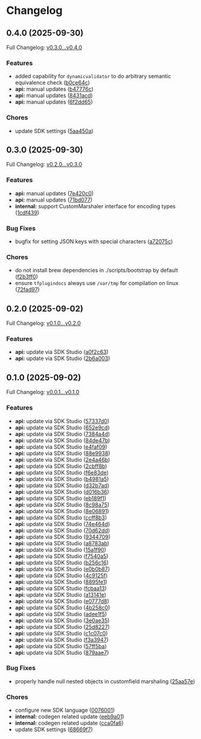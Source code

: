 # Changelog

## 0.4.0 (2025-09-30)

Full Changelog: [v0.3.0...v0.4.0](https://github.com/ServalHQ/terraform-provider-serval/compare/v0.3.0...v0.4.0)

### Features

* added capability for `dynamicvalidator` to do arbitrary semantic equivalence check ([b0ce64c](https://github.com/ServalHQ/terraform-provider-serval/commit/b0ce64ca5036f3e82e6fb6354dd1b07d18334a0f))
* **api:** manual updates ([b47776c](https://github.com/ServalHQ/terraform-provider-serval/commit/b47776c909c07953c6a70e978f9b66d18670b419))
* **api:** manual updates ([8431acd](https://github.com/ServalHQ/terraform-provider-serval/commit/8431acdab02d118da1aa7f9cab53b0b47a586332))
* **api:** manual updates ([6f2dd65](https://github.com/ServalHQ/terraform-provider-serval/commit/6f2dd65e99c2654d596bba2beba7e0c6eb12f87a))


### Chores

* update SDK settings ([5aa450a](https://github.com/ServalHQ/terraform-provider-serval/commit/5aa450a314fe4b8b624355a9d61fbe74dafee32d))

## 0.3.0 (2025-09-30)

Full Changelog: [v0.2.0...v0.3.0](https://github.com/ServalHQ/terraform-provider-serval/compare/v0.2.0...v0.3.0)

### Features

* **api:** manual updates ([7e420c0](https://github.com/ServalHQ/terraform-provider-serval/commit/7e420c0cf4cf845d4686ede745dfb76999da6d7f))
* **api:** manual updates ([71bd077](https://github.com/ServalHQ/terraform-provider-serval/commit/71bd07784baa51839692b0f9df1c69c2d5a7a321))
* **internal:** support CustomMarshaler interface for encoding types ([1cdf439](https://github.com/ServalHQ/terraform-provider-serval/commit/1cdf439639612ce6c6c4623bd6bc3be76e596610))


### Bug Fixes

* bugfix for setting JSON keys with special characters ([a72075c](https://github.com/ServalHQ/terraform-provider-serval/commit/a72075c55abf114d2fd3355ee365b457cf90814a))


### Chores

* do not install brew dependencies in ./scripts/bootstrap by default ([f2b3ff0](https://github.com/ServalHQ/terraform-provider-serval/commit/f2b3ff0e2f28b45e53af290c31711e2a10aa54d4))
* ensure `tfplugindocs` always use `/var/tmp` for compilation on linux ([72fad97](https://github.com/ServalHQ/terraform-provider-serval/commit/72fad97d84e605428f1d6e484beb323edea3eee5))

## 0.2.0 (2025-09-02)

Full Changelog: [v0.1.0...v0.2.0](https://github.com/ServalHQ/terraform-provider-serval/compare/v0.1.0...v0.2.0)

### Features

* **api:** update via SDK Studio ([a0f2c63](https://github.com/ServalHQ/terraform-provider-serval/commit/a0f2c63ff498cf4abf77a2e83c3180f6641b72d8))
* **api:** update via SDK Studio ([2b6a003](https://github.com/ServalHQ/terraform-provider-serval/commit/2b6a00368d8e8f455d5f0615090be17f177ef1d2))

## 0.1.0 (2025-09-02)

Full Changelog: [v0.0.1...v0.1.0](https://github.com/ServalHQ/terraform-provider-serval/compare/v0.0.1...v0.1.0)

### Features

* **api:** update via SDK Studio ([57337d0](https://github.com/ServalHQ/terraform-provider-serval/commit/57337d05e80108b2edd2602837ffef49557677ae))
* **api:** update via SDK Studio ([652e9cd](https://github.com/ServalHQ/terraform-provider-serval/commit/652e9cd4aa679af8983cd220ab75b2d8dc7caaf4))
* **api:** update via SDK Studio ([7384a4d](https://github.com/ServalHQ/terraform-provider-serval/commit/7384a4d3949e1bcfa1fc819b830923738a9f46a1))
* **api:** update via SDK Studio ([84de47b](https://github.com/ServalHQ/terraform-provider-serval/commit/84de47be0e1c094d9950702ce6dd8c6625cf4fd8))
* **api:** update via SDK Studio ([e4faf09](https://github.com/ServalHQ/terraform-provider-serval/commit/e4faf091a790faeffec72bb01d2e367c0f97350c))
* **api:** update via SDK Studio ([88e9938](https://github.com/ServalHQ/terraform-provider-serval/commit/88e9938ca57bb648a41e07b10b344bfe9f02b015))
* **api:** update via SDK Studio ([2e4a46b](https://github.com/ServalHQ/terraform-provider-serval/commit/2e4a46b0283298bf5b303d238aa9bfde2a7f8426))
* **api:** update via SDK Studio ([2cbff8b](https://github.com/ServalHQ/terraform-provider-serval/commit/2cbff8b58f0c142c39570ace1be6c3eb0d54025e))
* **api:** update via SDK Studio ([f6e83de](https://github.com/ServalHQ/terraform-provider-serval/commit/f6e83de950972998c5779956c04e1b379c6e356b))
* **api:** update via SDK Studio ([b4981a5](https://github.com/ServalHQ/terraform-provider-serval/commit/b4981a58654362f50e9986b6489c891d7022c27d))
* **api:** update via SDK Studio ([d32b7ad](https://github.com/ServalHQ/terraform-provider-serval/commit/d32b7ad112e64a85a366de31a66bd7c04734fa66))
* **api:** update via SDK Studio ([d016b36](https://github.com/ServalHQ/terraform-provider-serval/commit/d016b36f8e4bf7ee3536ae2dd16956bb60a69b1f))
* **api:** update via SDK Studio ([eb189f1](https://github.com/ServalHQ/terraform-provider-serval/commit/eb189f159e75248c8fab82aae78cb40bcb5a09c2))
* **api:** update via SDK Studio ([8c98a75](https://github.com/ServalHQ/terraform-provider-serval/commit/8c98a75233faa73f663e05dab82a449f0545d528))
* **api:** update via SDK Studio ([8e06891](https://github.com/ServalHQ/terraform-provider-serval/commit/8e0689136542df4e26bd9882e7429a1dc833b7f9))
* **api:** update via SDK Studio ([ccff8b3](https://github.com/ServalHQ/terraform-provider-serval/commit/ccff8b3a93c1bde606a0c8e48549fc45646bdcbf))
* **api:** update via SDK Studio ([74e464d](https://github.com/ServalHQ/terraform-provider-serval/commit/74e464d484dd45c53ca78df3d861c41f2cd93820))
* **api:** update via SDK Studio ([70d62dd](https://github.com/ServalHQ/terraform-provider-serval/commit/70d62ddc3a1226f338f772555ed82e4f01f78c91))
* **api:** update via SDK Studio ([9344709](https://github.com/ServalHQ/terraform-provider-serval/commit/9344709aef02f556b0f466e17c928da29f432b98))
* **api:** update via SDK Studio ([a8783ab](https://github.com/ServalHQ/terraform-provider-serval/commit/a8783ab5eac8ef3b628f397a31fb1070d0ff8294))
* **api:** update via SDK Studio ([15a1f90](https://github.com/ServalHQ/terraform-provider-serval/commit/15a1f900da879475e756b3d460928744aa707314))
* **api:** update via SDK Studio ([f7540a5](https://github.com/ServalHQ/terraform-provider-serval/commit/f7540a56566901af514ea86f79836d8aba73e56a))
* **api:** update via SDK Studio ([b256c16](https://github.com/ServalHQ/terraform-provider-serval/commit/b256c165aaad8ecbf103918facdeb6a24b530add))
* **api:** update via SDK Studio ([e0b0b87](https://github.com/ServalHQ/terraform-provider-serval/commit/e0b0b879d6309476aaf89354ccafe71c1257c61c))
* **api:** update via SDK Studio ([4c9125f](https://github.com/ServalHQ/terraform-provider-serval/commit/4c9125f18f3620f3b0f5b7767bd0263f1a120925))
* **api:** update via SDK Studio ([8895fe1](https://github.com/ServalHQ/terraform-provider-serval/commit/8895fe1083e4a729b884494a7378aaa8654182a0))
* **api:** update via SDK Studio ([fcbaa13](https://github.com/ServalHQ/terraform-provider-serval/commit/fcbaa134989171b4a131200a7223064e3b3b6c48))
* **api:** update via SDK Studio ([a13141e](https://github.com/ServalHQ/terraform-provider-serval/commit/a13141e85564478968402dbe48e3aa62dca8dcc1))
* **api:** update via SDK Studio ([e0777d8](https://github.com/ServalHQ/terraform-provider-serval/commit/e0777d8e2cb1eafbf61ca538a2bbb01c097c839e))
* **api:** update via SDK Studio ([4b258c0](https://github.com/ServalHQ/terraform-provider-serval/commit/4b258c0eac00d367d80b66c299c429d644963a0b))
* **api:** update via SDK Studio ([adee1f5](https://github.com/ServalHQ/terraform-provider-serval/commit/adee1f5087c150b4eebeeeac21bca5d6f52d95b6))
* **api:** update via SDK Studio ([3e0ae35](https://github.com/ServalHQ/terraform-provider-serval/commit/3e0ae35ffb616e904b5926eabf873cf28b78a411))
* **api:** update via SDK Studio ([25d8227](https://github.com/ServalHQ/terraform-provider-serval/commit/25d8227d2475f6e57ff52e0d6210cab030c68874))
* **api:** update via SDK Studio ([c1c07c0](https://github.com/ServalHQ/terraform-provider-serval/commit/c1c07c0940beccafac2793d8ed0739a644571adb))
* **api:** update via SDK Studio ([f3a3947](https://github.com/ServalHQ/terraform-provider-serval/commit/f3a39475758febb97a991e381b8f7a76161055d8))
* **api:** update via SDK Studio ([57ff5ba](https://github.com/ServalHQ/terraform-provider-serval/commit/57ff5ba0e7d41da3276e36b0902d616b7d5e0ee4))
* **api:** update via SDK Studio ([879aae7](https://github.com/ServalHQ/terraform-provider-serval/commit/879aae704e5872b6b7e68cf1d82e4f2d24f784d2))


### Bug Fixes

* properly handle null nested objects in customfield marshaling ([25aa57e](https://github.com/ServalHQ/terraform-provider-serval/commit/25aa57ee199fc0c815b5d6097e06abee6414658d))


### Chores

* configure new SDK language ([0076001](https://github.com/ServalHQ/terraform-provider-serval/commit/0076001b4e89938bb5a45bb26051622e16e06bf3))
* **internal:** codegen related update ([eeb9a01](https://github.com/ServalHQ/terraform-provider-serval/commit/eeb9a0153903910d441bfc02eb3b10d79f01bb1b))
* **internal:** codegen related update ([cca0fa6](https://github.com/ServalHQ/terraform-provider-serval/commit/cca0fa60bbc8ca09230773e7b7fa149e667d41e4))
* update SDK settings ([68669f7](https://github.com/ServalHQ/terraform-provider-serval/commit/68669f739abff3bd1f328f9273b87182e8825607))
